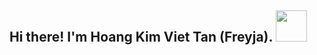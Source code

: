 ##  Hi there! I'm Hoang Kim Viet Tan (Freyja). <img src="https://github.com/Frey1a/Frey1a/blob/main/Gif/Nyancat.gif" width="50">
